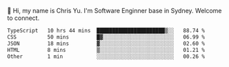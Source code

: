 👋 Hi, my name is Chris Yu. I'm Software Enginner base in Sydney. Welcome to connect.

<!--START_SECTION:waka-->

```txt
TypeScript   10 hrs 44 mins  ██████████████████████▒░░   88.74 %
CSS          50 mins         █▓░░░░░░░░░░░░░░░░░░░░░░░   06.99 %
JSON         18 mins         ▓░░░░░░░░░░░░░░░░░░░░░░░░   02.60 %
HTML         8 mins          ▒░░░░░░░░░░░░░░░░░░░░░░░░   01.21 %
Other        1 min           ░░░░░░░░░░░░░░░░░░░░░░░░░   00.26 %
```

<!--END_SECTION:waka-->
